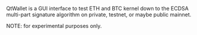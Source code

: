 QtWallet is a GUI interface to test ETH and BTC kernel down to the ECDSA multi-part signature algorithm on private, testnet, or maybe public mainnet.

NOTE: for experimental purposes only.
